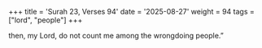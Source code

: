 +++
title = 'Surah 23, Verses 94'
date = '2025-08-27'
weight = 94
tags = ["lord", "people"]
+++

then, my Lord, do not count me among the wrongdoing people.”